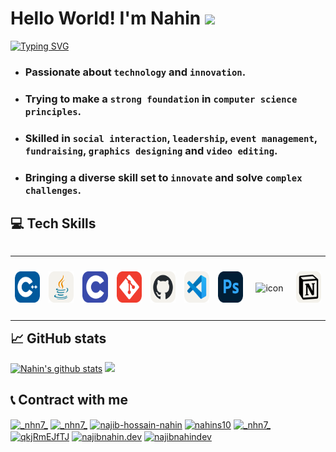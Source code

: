 # Hello World! I'm Nahin <img src="https://github.com/TheDudeThatCode/TheDudeThatCode/blob/master/Assets/Hi.gif" height="32px"> 

[![Typing SVG](https://readme-typing-svg.herokuapp.com?font=Jersey+20&duration=3000&pause=300&background=9EFF3900&multiline=true&width=470&height=75&lines=%F0%9F%91%A9%F0%9F%8F%BB%E2%80%8D%F0%9F%92%BB+Aspiring+Competitive+Programmer+%26+Software+Engineer;%F0%9F%91%A9%F0%9F%8F%BB%E2%80%8D%F0%9F%8E%93+Computer+Science+Student;%F0%9F%92%BB+Tech+Enthusiast)](https://git.io/typing-svg)

- ### Passionate about `technology` and `innovation`.
- ### Trying to make a `strong foundation` in `computer science principles`.
- ### Skilled in `social interaction`, `leadership`, `event management`, `fundraising`, `graphics designing` and `video editing`.
- ### Bringing a diverse skill set to `innovate` and solve `complex challenges`.

## 💻 Tech Skills

<table style="float: left;">
  <tr>
    <td align="center" width="96" height="96">
        <img src="https://github.com/tandpfun/skill-icons/blob/main/icons/CPP.svg" alt="C++" width="50" height="50" />
      <br>
    </td>  
    <td align="center" width="96" height="96">
        <img src="https://github.com/tandpfun/skill-icons/blob/main/icons/Java-Light.svg" alt="Java" width="50" height="50" />
      <br>
    </td>  
    <td align="center" width="96" height="96">
        <img src="https://github.com/tandpfun/skill-icons/blob/main/icons/C.svg" alt="C" width="50" height="50" />
      <br>
    </td>
    <td align="center" width="96">
        <img src="https://github.com/tandpfun/skill-icons/blob/main/icons/Git.svg" alt="Git" width="50" height="50" />
      <br>
    </td>
    <td align="center" width="96">
        <img src="https://github.com/tandpfun/skill-icons/blob/main/icons/Github-Light.svg" alt="Github" width="50" height="50" />
      <br>
    </td>
    <td align="center" width="96">
        <img src="https://github.com/tandpfun/skill-icons/blob/main/icons/VSCode-Light.svg" alt="VS Code" width="50" height="50" />
      <br>
    </td>
    <td align="center" width="96">
        <img src="https://github.com/tandpfun/skill-icons/blob/main/icons/Photoshop.svg" alt="Adobe Photoshop" width="50" height="50" />
      <br>
    </td>
    <td align="center" width="96">
      <img src="https://i.imgur.com/5WmYHIl.png" alt="icon" width="50" height="40" />
      <br>
    </td>
    <td align="center" width="96">
        <img src="https://github.com/tandpfun/skill-icons/blob/main/icons/Notion-Light.svg" alt="Notion" width="50" height="50" />
      <br>
    </td>
  </tr>
</table>


## 📈 GitHub stats

<a href="https://github.com/anuraghazra/github-readme-stats"><img align="center" src="https://github-readme-stats.vercel.app/api?username=najibnahindev&show_icons=true&bg_color=00000000&theme=radical" alt="Nahin's github stats" /></a> <a href="https://github.com/anuraghazra/github-readme-stats"><img align="top" src="https://github-readme-stats.vercel.app/api/top-langs/?username=najibnahindev&layout=compact&bg_color=00000000&theme=radical" /></a>


## 📞 Contract with me
<p align="left">
<a href="mailto:najibnahin.dev@gmail.com" target="blank"><img align="center" src="https://img.icons8.com/color/48/gmail--v1.png" alt="_nhn7_" height="40" width="40" /></a>
<a href="https://twitter.com/_nhn7_" target="blank"><img align="center" src="https://raw.githubusercontent.com/rahuldkjain/github-profile-readme-generator/master/src/images/icons/Social/twitter.svg" alt="_nhn7_" height="30" width="40" /></a>
<a href="https://linkedin.com/in/najib-hossain-nahin" target="blank"><img align="center" src="https://raw.githubusercontent.com/rahuldkjain/github-profile-readme-generator/master/src/images/icons/Social/linked-in-alt.svg" alt="najib-hossain-nahin" height="30" width="40" /></a>
<a href="https://fb.com/nahins10" target="blank"><img align="center" src="https://raw.githubusercontent.com/rahuldkjain/github-profile-readme-generator/master/src/images/icons/Social/facebook.svg" alt="nahins10" height="30" width="40" /></a>
<a href="https://instagram.com/_nhn7_" target="blank"><img align="center" src="https://raw.githubusercontent.com/rahuldkjain/github-profile-readme-generator/master/src/images/icons/Social/instagram.svg" alt="_nhn7_" height="30" width="40" /></a>
<a href="https://discord.gg/qkjRmEJfTJ" target="blank"><img align="center" src="https://raw.githubusercontent.com/rahuldkjain/github-profile-readme-generator/master/src/images/icons/Social/discord.svg" alt="qkjRmEJfTJ" height="30" width="40" /></a>
<a href="https://codeforces.com/profile/najibnahin.dev" target="blank"><img align="center" src="https://raw.githubusercontent.com/rahuldkjain/github-profile-readme-generator/master/src/images/icons/Social/codeforces.svg" alt="najibnahin.dev" height="30" width="40" /></a>
<a href="https://www.codechef.com/users/najibnahindev" target="blank"><img align="center" src="https://img.icons8.com/color/48/codechef.png" alt="najibnahindev" height="30" width="40" /></a>
</p>


